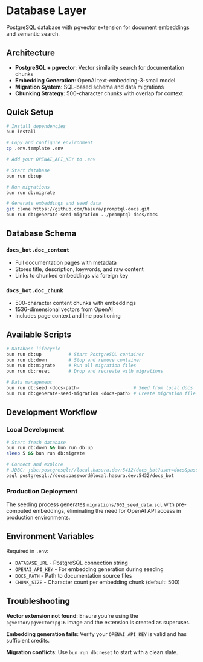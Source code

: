 # Database Layer

PostgreSQL database with pgvector extension for document embeddings and semantic search.

## Architecture

- **PostgreSQL + pgvector**: Vector similarity search for documentation chunks
- **Embedding Generation**: OpenAI text-embedding-3-small model
- **Migration System**: SQL-based schema and data migrations
- **Chunking Strategy**: 500-character chunks with overlap for context

## Quick Setup

```sh
# Install dependencies
bun install

# Copy and configure environment
cp .env.template .env

# Add your OPENAI_API_KEY to .env

# Start database
bun run db:up

# Run migrations
bun run db:migrate

# Generate embeddings and seed data
git clone https://github.com/hasura/promptql-docs.git
bun run db:generate-seed-migration ../promptql-docs/docs
```

## Database Schema

### `docs_bot.doc_content`

- Full documentation pages with metadata
- Stores title, description, keywords, and raw content
- Links to chunked embeddings via foreign key

### `docs_bot.doc_chunk`

- 500-character content chunks with embeddings
- 1536-dimensional vectors from OpenAI
- Includes page context and line positioning

## Available Scripts

```sh
# Database lifecycle
bun run db:up          # Start PostgreSQL container
bun run db:down        # Stop and remove container
bun run db:migrate     # Run all migration files
bun run db:reset       # Drop and recreate with migrations

# Data management
bun run db:seed <docs-path>                    # Seed from local docs
bun run db:generate-seed-migration <docs-path> # Create migration file
```

## Development Workflow

### Local Development

```sh
# Start fresh database
bun run db:down && bun run db:up
sleep 5 && bun run db:migrate

# Connect and explore
# JDBC: jdbc:postgresql://local.hasura.dev:5432/docs_bot?user=docs&password=password
psql postgresql://docs:password@local.hasura.dev:5432/docs_bot
```

### Production Deployment

The seeding process generates `migrations/002_seed_data.sql` with pre-computed embeddings, eliminating the need for
OpenAI API access in production environments.

## Environment Variables

Required in `.env`:

- `DATABASE_URL` - PostgreSQL connection string
- `OPENAI_API_KEY` - For embedding generation during seeding
- `DOCS_PATH` - Path to documentation source files
- `CHUNK_SIZE` - Character count per embedding chunk (default: 500)

## Troubleshooting

**Vector extension not found**: Ensure you're using the `pgvector/pgvector:pg16` image and the extension is created as
superuser.

**Embedding generation fails**: Verify your `OPENAI_API_KEY` is valid and has sufficient credits.

**Migration conflicts**: Use `bun run db:reset` to start with a clean slate.
